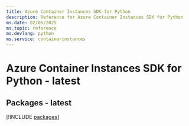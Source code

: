 ```yaml
---
title: Azure Container Instances SDK for Python
description: Reference for Azure Container Instances SDK for Python
ms.date: 02/06/2025
ms.topic: reference
ms.devlang: python
ms.service: containerinstances
---
```

# Azure Container Instances SDK for Python - latest
## Packages - latest
[!INCLUDE [packages](container-instances-index.md)]